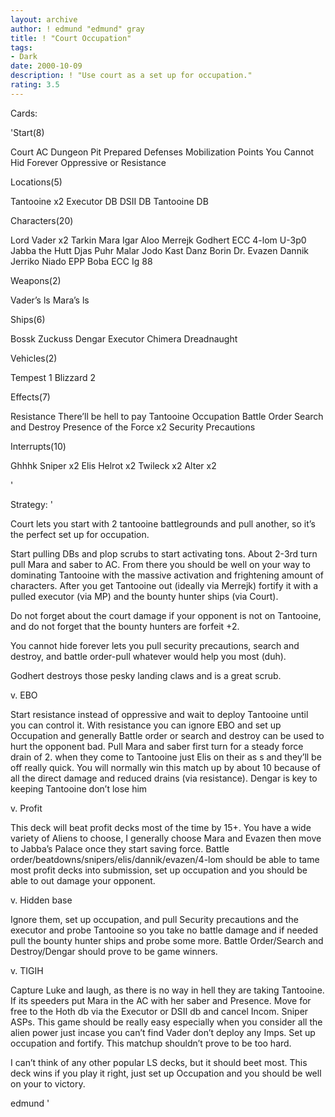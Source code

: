 ```yaml
---
layout: archive
author: ! edmund "edmund" gray
title: ! "Court Occupation"
tags:
- Dark
date: 2000-10-09
description: ! "Use court as a set up for occupation."
rating: 3.5
---
```

Cards: 

'Start(8)

Court
AC
Dungeon
Pit
Prepared Defenses
Mobilization Points
You Cannot Hid Forever
Oppressive or Resistance

Locations(5)

Tantooine x2
Executor DB
DSII DB
Tantooine DB

Characters(20)

Lord Vader x2
Tarkin
Mara
Igar
Aloo
Merrejk
Godhert
ECC 4-lom
U-3p0
Jabba the Hutt
Djas Puhr
Malar
Jodo Kast
Danz Borin
Dr. Evazen
Dannik Jerriko
Niado
EPP Boba
ECC Ig 88

Weapons(2)

Vader&#8217;s ls
Mara&#8217;s ls

Ships(6)

Bossk
Zuckuss
Dengar
Executor
Chimera
Dreadnaught

Vehicles(2)

Tempest 1
Blizzard 2

Effects(7)

Resistance
There&#8217;ll be hell to pay
Tantooine Occupation
Battle Order
Search and Destroy
Presence of the Force x2
Security Precautions


Interrupts(10)

Ghhhk
Sniper x2
Elis Helrot x2
Twileck x2
Alter x2


'

Strategy: '

Court lets you start with 2 tantooine battlegrounds and pull another, so it’s the perfect set up for occupation.

Start pulling DBs and plop scrubs to start activating tons.  About 2-3rd turn pull Mara and saber to AC.  From there you should be well on your way to dominating Tantooine with the massive activation and frightening amount of characters.  After you get Tantooine out (ideally via Merrejk) fortify it with a pulled executor (via MP) and the bounty hunter ships (via Court).

Do not forget about the court damage if your opponent is not on Tantooine, and do not forget that the bounty hunters are forfeit +2.

You cannot hide forever lets you pull security precautions, search and destroy, and battle order-pull whatever would help you most (duh).

Godhert destroys those pesky landing claws and is a great scrub.

v. EBO

Start resistance instead of oppressive and wait to deploy Tantooine until you can control it.  With resistance you can ignore EBO and set up Occupation and generally Battle order or search and destroy can be used to hurt the opponent bad. Pull Mara and saber first turn for a steady force drain of 2. when they come to Tantooine just Elis on their as s and they’ll be off really quick.  You will normally win this match up by about 10 because of all the direct damage and reduced drains (via resistance).	Dengar is key to keeping Tantooine don’t lose him

v. Profit

This deck will beat profit decks most of the time by 15+.  You have a wide variety of Aliens to choose, I generally choose Mara and Evazen then move to Jabba’s Palace once they start saving force.  Battle order/beatdowns/snipers/elis/dannik/evazen/4-lom should be able to tame most profit decks into submission, set up occupation and you should be able to out damage your opponent.

v. Hidden base

Ignore them, set up occupation, and pull Security precautions and the executor and probe Tantooine so you take no battle damage and if needed pull the bounty hunter ships and probe some more.  Battle Order/Search and Destroy/Dengar should prove to be game winners.

v. TIGIH

Capture Luke and laugh, as there is no way in hell they are taking Tantooine.  If its speeders put Mara in the AC with her saber and  Presence.  Move for free to the Hoth db via the Executor or DSII db and cancel Incom.  Sniper ASPs.  This game should be really easy especially when you consider all the alien power just incase you can’t find Vader don’t deploy any Imps.  Set up occupation and fortify.  This matchup shouldn’t prove to be too hard.

I can’t think of any other popular LS decks, but it should beet most.  This deck wins if you play it right, just set up Occupation and you should be well on your to victory.

edmund '